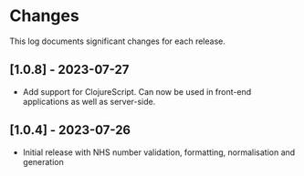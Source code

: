# Changes

This log documents significant changes for each release.

## [1.0.8] - 2023-07-27

* Add support for ClojureScript. Can now be used in front-end applications 
as well as server-side.

## [1.0.4] - 2023-07-26

* Initial release with NHS number validation, formatting, normalisation and 
generation